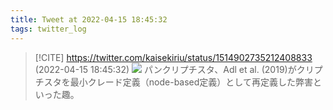 ```yaml
---
title: Tweet at 2022-04-15 18:45:32
tags: twitter_log
---
```


> [!CITE] https://twitter.com/kaisekiriu/status/1514902735212408833 (2022-04-15 18:45:32)
> ![](https://twitter.com/kaisekiriu/status/1514902735212408833)
> パンクリプチスタ、Adl et al. (2019)がクリプチスタを最小クレード定義（node-based定義）として再定義した弊害といった趣。
